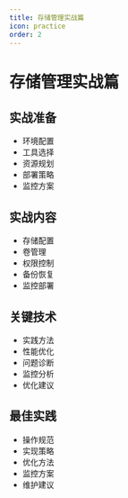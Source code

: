 ```yaml
---
title: 存储管理实战篇
icon: practice
order: 2
---
```


# 存储管理实战篇

## 实战准备
- 环境配置
- 工具选择
- 资源规划
- 部署策略
- 监控方案

## 实战内容
- 存储配置
- 卷管理
- 权限控制
- 备份恢复
- 监控部署

## 关键技术
- 实践方法
- 性能优化
- 问题诊断
- 监控分析
- 优化建议

## 最佳实践
- 操作规范
- 实现策略
- 优化方法
- 监控方案
- 维护建议
